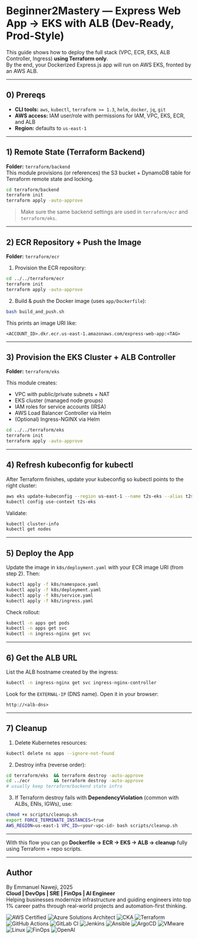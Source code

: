 # Beginner2Mastery — Express Web App → EKS with ALB (Dev-Ready, Prod-Style)

This guide shows how to deploy the full stack (VPC, ECR, EKS, ALB Controller, Ingress) **using Terraform only**.  
By the end, your Dockerized Express.js app will run on AWS EKS, fronted by an AWS ALB.

---

## 0) Prereqs
- **CLI tools:** `aws`, `kubectl`, `terraform >= 1.3`, `helm`, `docker`, `jq`, `git`
- **AWS access:** IAM user/role with permissions for IAM, VPC, EKS, ECR, and ALB
- **Region:** defaults to `us-east-1`  

---

## 1) Remote State (Terraform Backend)
**Folder:** `terraform/backend`  
This module provisions (or references) the S3 bucket + DynamoDB table for Terraform remote state and locking.

```bash
cd terraform/backend
terraform init
terraform apply -auto-approve
```

> Make sure the same backend settings are used in `terraform/ecr` and `terraform/eks`.

---

## 2) ECR Repository + Push the Image
**Folder:** `terraform/ecr`

1. Provision the ECR repository:
```bash
cd ../../terraform/ecr
terraform init
terraform apply -auto-approve
```

2. Build & push the Docker image (uses `app/Dockerfile`):
```bash
bash build_and_push.sh
```

This prints an image URI like:
```
<ACCOUNT_ID>.dkr.ecr.us-east-1.amazonaws.com/express-web-app:<TAG>
```

---

## 3) Provision the EKS Cluster + ALB Controller
**Folder:** `terraform/eks`

This module creates:
- VPC with public/private subnets + NAT  
- EKS cluster (managed node groups)  
- IAM roles for service accounts (IRSA)  
- AWS Load Balancer Controller via Helm  
- (Optional) Ingress-NGINX via Helm  

```bash
cd ../../terraform/eks
terraform init
terraform apply -auto-approve
```

---

## 4) Refresh kubeconfig for kubectl
After Terraform finishes, update your kubeconfig so kubectl points to the right cluster:

```bash
aws eks update-kubeconfig --region us-east-1 --name t2s-eks --alias t2s-eks
kubectl config use-context t2s-eks
```

Validate:
```bash
kubectl cluster-info
kubectl get nodes
```

---

## 5) Deploy the App
Update the image in `k8s/deployment.yaml` with your ECR image URI (from step 2). Then:

```bash
kubectl apply -f k8s/namespace.yaml
kubectl apply -f k8s/deployment.yaml
kubectl apply -f k8s/service.yaml
kubectl apply -f k8s/ingress.yaml
```

Check rollout:
```bash
kubectl -n apps get pods
kubectl -n apps get svc
kubectl -n ingress-nginx get svc
```

---

## 6) Get the ALB URL
List the ALB hostname created by the ingress:
```bash
kubectl -n ingress-nginx get svc ingress-nginx-controller
```

Look for the `EXTERNAL-IP` (DNS name). Open it in your browser:
```
http://<alb-dns>
```

---

## 7) Cleanup
1. Delete Kubernetes resources:
```bash
kubectl delete ns apps --ignore-not-found
```

2. Destroy infra (reverse order):
```bash
cd terraform/eks  && terraform destroy -auto-approve
cd ../ecr         && terraform destroy -auto-approve
# usually keep terraform/backend state infra
```

3. If Terraform destroy fails with **DependencyViolation** (common with ALBs, ENIs, IGWs), use:
```bash
chmod +x scripts/cleanup.sh
export FORCE_TERMINATE_INSTANCES=true
AWS_REGION=us-east-1 VPC_ID=<your-vpc-id> bash scripts/cleanup.sh
```

---

With this flow you can go **Dockerfile → ECR → EKS → ALB → cleanup** fully using Terraform + repo scripts.

---

## Author

By Emmanuel Naweji, 2025  
**Cloud | DevOps | SRE | FinOps | AI Engineer**  
Helping businesses modernize infrastructure and guiding engineers into top 1% career paths through real-world projects and automation-first thinking.

![AWS Certified](https://img.shields.io/badge/AWS-Certified-blue?logo=amazonaws)
![Azure Solutions Architect](https://img.shields.io/badge/Azure-Solutions%20Architect-0078D4?logo=microsoftazure)
![CKA](https://img.shields.io/badge/Kubernetes-CKA-blue?logo=kubernetes)
![Terraform](https://img.shields.io/badge/IaC-Terraform-623CE4?logo=terraform)
![GitHub Actions](https://img.shields.io/badge/CI/CD-GitHub%20Actions-blue?logo=githubactions)
![GitLab CI](https://img.shields.io/badge/CI/CD-GitLab%20CI-FC6D26?logo=gitlab)
![Jenkins](https://img.shields.io/badge/CI/CD-Jenkins-D24939?logo=jenkins)
![Ansible](https://img.shields.io/badge/Automation-Ansible-red?logo=ansible)
![ArgoCD](https://img.shields.io/badge/GitOps-ArgoCD-orange?logo=argo)
![VMware](https://img.shields.io/badge/Virtualization-VMware-607078?logo=vmware)
![Linux](https://img.shields.io/badge/OS-Linux-black?logo=linux)
![FinOps](https://img.shields.io/badge/FinOps-Cost%20Optimization-green?logo=money)
![OpenAI](https://img.shields.io/badge/AI-OpenAI-ff9900?logo=openai)
